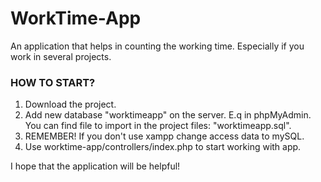 # WorkTime-App
An application that helps in counting the working time. Especially if you work in several projects.

### HOW TO START?

1. Download the project.
2. Add new database "worktimeapp" on the server. E.q in phpMyAdmin. You can find file to import in the project files: "worktimeapp.sql".
3. REMEMBER! If you don't use xampp change access data to mySQL.
4. Use worktime-app/controllers/index.php to start working with app.

I hope that the application will be helpful!
